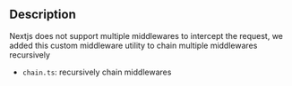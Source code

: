 ## Description
Nextjs does not support multiple middlewares to intercept the request, we added this custom middleware utility to chain multiple middlewares recursively

- `chain.ts`: recursively chain middlewares